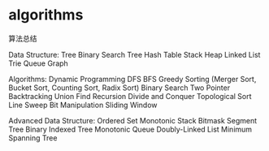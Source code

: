 # algorithms
算法总结

Data Structure:
	Tree
	Binary Search Tree
	Hash Table
	Stack
	Heap
	Linked List
	Trie
	Queue
	Graph
	
Algorithms:
	Dynamic Programming
	DFS
	BFS
	Greedy
	Sorting (Merger Sort, Bucket Sort, Counting Sort, Radix Sort)
	Binary Search
	Two Pointer
	Backtracking
	Union Find
	Recursion
	Divide and Conquer
	Topological Sort
	Line Sweep
	Bit Manipulation
	Sliding Window

Advanced Data Structure:
	Ordered Set
	Monotonic Stack
	Bitmask
	Segment Tree
	Binary Indexed Tree
	Monotonic Queue
	Doubly-Linked List
	Minimum Spanning Tree